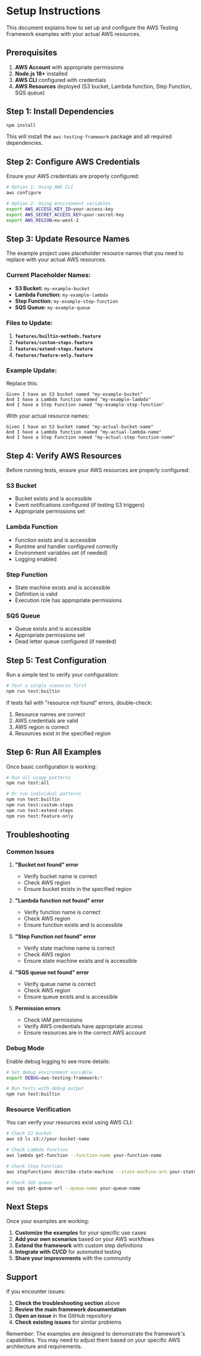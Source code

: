 # Setup Instructions

This document explains how to set up and configure the AWS Testing Framework examples with your actual AWS resources.

## Prerequisites

1. **AWS Account** with appropriate permissions
2. **Node.js 18+** installed
3. **AWS CLI** configured with credentials
4. **AWS Resources** deployed (S3 bucket, Lambda function, Step Function, SQS queue)

## Step 1: Install Dependencies

```bash
npm install
```

This will install the `aws-testing-framework` package and all required dependencies.

## Step 2: Configure AWS Credentials

Ensure your AWS credentials are properly configured:

```bash
# Option 1: Using AWS CLI
aws configure

# Option 2: Using environment variables
export AWS_ACCESS_KEY_ID=your-access-key
export AWS_SECRET_ACCESS_KEY=your-secret-key
export AWS_REGION=eu-west-2
```

## Step 3: Update Resource Names

The example project uses placeholder resource names that you need to replace with your actual AWS resources.

### Current Placeholder Names:
- **S3 Bucket:** `my-example-bucket`
- **Lambda Function:** `my-example-lambda`
- **Step Function:** `my-example-step-function`
- **SQS Queue:** `my-example-queue`

### Files to Update:

1. **`features/builtin-methods.feature`**
2. **`features/custom-steps.feature`**
3. **`features/extend-steps.feature`**
4. **`features/feature-only.feature`**

### Example Update:

Replace this:
```gherkin
Given I have an S3 bucket named "my-example-bucket"
And I have a Lambda function named "my-example-lambda"
And I have a Step Function named "my-example-step-function"
```

With your actual resource names:
```gherkin
Given I have an S3 bucket named "my-actual-bucket-name"
And I have a Lambda function named "my-actual-lambda-name"
And I have a Step Function named "my-actual-step-function-name"
```

## Step 4: Verify AWS Resources

Before running tests, ensure your AWS resources are properly configured:

### S3 Bucket
- Bucket exists and is accessible
- Event notifications configured (if testing S3 triggers)
- Appropriate permissions set

### Lambda Function
- Function exists and is accessible
- Runtime and handler configured correctly
- Environment variables set (if needed)
- Logging enabled

### Step Function
- State machine exists and is accessible
- Definition is valid
- Execution role has appropriate permissions

### SQS Queue
- Queue exists and is accessible
- Appropriate permissions set
- Dead letter queue configured (if needed)

## Step 5: Test Configuration

Run a simple test to verify your configuration:

```bash
# Test a single scenario first
npm run test:builtin
```

If tests fail with "resource not found" errors, double-check:
1. Resource names are correct
2. AWS credentials are valid
3. AWS region is correct
4. Resources exist in the specified region

## Step 6: Run All Examples

Once basic configuration is working:

```bash
# Run all usage patterns
npm run test:all

# Or run individual patterns
npm run test:builtin
npm run test:custom-steps
npm run test:extend-steps
npm run test:feature-only
```

## Troubleshooting

### Common Issues

1. **"Bucket not found" error**
   - Verify bucket name is correct
   - Check AWS region
   - Ensure bucket exists in the specified region

2. **"Lambda function not found" error**
   - Verify function name is correct
   - Check AWS region
   - Ensure function exists and is accessible

3. **"Step Function not found" error**
   - Verify state machine name is correct
   - Check AWS region
   - Ensure state machine exists and is accessible

4. **"SQS queue not found" error**
   - Verify queue name is correct
   - Check AWS region
   - Ensure queue exists and is accessible

5. **Permission errors**
   - Check IAM permissions
   - Verify AWS credentials have appropriate access
   - Ensure resources are in the correct AWS account

### Debug Mode

Enable debug logging to see more details:

```bash
# Set debug environment variable
export DEBUG=aws-testing-framework:*

# Run tests with debug output
npm run test:builtin
```

### Resource Verification

You can verify your resources exist using AWS CLI:

```bash
# Check S3 bucket
aws s3 ls s3://your-bucket-name

# Check Lambda function
aws lambda get-function --function-name your-function-name

# Check Step Function
aws stepfunctions describe-state-machine --state-machine-arn your-state-machine-arn

# Check SQS queue
aws sqs get-queue-url --queue-name your-queue-name
```

## Next Steps

Once your examples are working:

1. **Customize the examples** for your specific use cases
2. **Add your own scenarios** based on your AWS workflows
3. **Extend the framework** with custom step definitions
4. **Integrate with CI/CD** for automated testing
5. **Share your improvements** with the community

## Support

If you encounter issues:

1. **Check the troubleshooting section** above
2. **Review the main framework documentation**
3. **Open an issue** in the GitHub repository
4. **Check existing issues** for similar problems

Remember: The examples are designed to demonstrate the framework's capabilities. You may need to adjust them based on your specific AWS architecture and requirements. 
